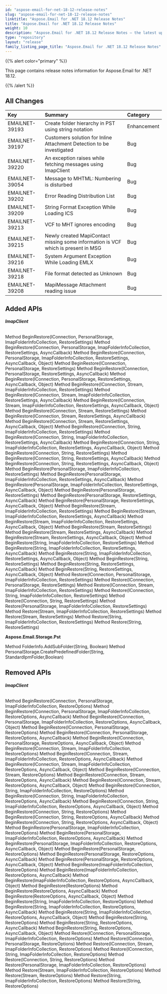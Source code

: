```yaml
---
id: "aspose-email-for-net-18-12-release-notes"
slug: "aspose-email-for-net-18-12-release-notes"
linktitle: "Aspose.Email for .NET 18.12 Release Notes"
title: "Aspose.Email for .NET 18.12 Release Notes"
weight: 10
description: "Aspose.Email for .NET 18.12 Release Notes – the latest updates and fixes."
type: "repository"
layout: "release"
family_listing_page_title: "Aspose.Email for .NET 18.12 Release Notes"
---
```


{{% alert color="primary" %}} 

This page contains release notes information for Aspose.Email for .NET 18.12.

{{% /alert %}} 
## **All Changes**


|**Key**|**Summary**|**Category**|
| :- | :- | :- |
|EMAILNET-39193|Create folder hierarchy in PST using string notation|Enhancement|
|EMAILNET-39197|Customers solution for Inline Attachment Detection to be investigated|Bug|
|EMAILNET-39220|An exception raises while fetching messages using ImapClient|Bug|
|EMAILNET-39054|Message to MHTML: Numbering is disturbed|Bug|
|EMAILNET-39202|Error Reading Distribution List|Bug|
|EMAILNET-39209|String Format Exception While Loading ICS|Bug|
|EMAILNET-39213|VCF to MHT ignores encoding|Bug|
|EMAILNET-39215|Newly created MapiContact missing some information is VCF which is present in MSG|Bug|
|EMAILNET-39216|System Argument Exception While Loading EMLX|Bug|
|EMAILNET-39218|File format detected as Unknown|Bug|
|EMAILNET-39208|MapiMessage Attachment reading issue|Bug|

## **Added APIs**
###### **ImapClient**
Method BeginRestore(IConnection, PersonalStorage, ImapFolderInfoCollection, RestoreSettings)
Method BeginRestore(IConnection, PersonalStorage, ImapFolderInfoCollection, RestoreSettings, AsyncCallback)
Method BeginRestore(IConnection, PersonalStorage, ImapFolderInfoCollection, RestoreSettings, AsyncCallback, Object)
Method BeginRestore(IConnection, PersonalStorage, RestoreSettings)
Method BeginRestore(IConnection, PersonalStorage, RestoreSettings, AsyncCallback)
Method BeginRestore(IConnection, PersonalStorage, RestoreSettings, AsyncCallback, Object)
Method BeginRestore(IConnection, Stream, ImapFolderInfoCollection, RestoreSettings)
Method BeginRestore(IConnection, Stream, ImapFolderInfoCollection, RestoreSettings, AsyncCallback)
Method BeginRestore(IConnection, Stream, ImapFolderInfoCollection, RestoreSettings, AsyncCallback, Object)
Method BeginRestore(IConnection, Stream, RestoreSettings)
Method BeginRestore(IConnection, Stream, RestoreSettings, AsyncCallback)
Method BeginRestore(IConnection, Stream, RestoreSettings, AsyncCallback, Object)
Method BeginRestore(IConnection, String, ImapFolderInfoCollection, RestoreSettings)
Method BeginRestore(IConnection, String, ImapFolderInfoCollection, RestoreSettings, AsyncCallback)
Method BeginRestore(IConnection, String, ImapFolderInfoCollection, RestoreSettings, AsyncCallback, Object)
Method BeginRestore(IConnection, String, RestoreSettings)
Method BeginRestore(IConnection, String, RestoreSettings, AsyncCallback)
Method BeginRestore(IConnection, String, RestoreSettings, AsyncCallback, Object)
Method BeginRestore(PersonalStorage, ImapFolderInfoCollection, RestoreSettings)
Method BeginRestore(PersonalStorage, ImapFolderInfoCollection, RestoreSettings, AsyncCallback)
Method BeginRestore(PersonalStorage, ImapFolderInfoCollection, RestoreSettings, AsyncCallback, Object)
Method BeginRestore(PersonalStorage, RestoreSettings)
Method BeginRestore(PersonalStorage, RestoreSettings, AsyncCallback)
Method BeginRestore(PersonalStorage, RestoreSettings, AsyncCallback, Object)
Method BeginRestore(Stream, ImapFolderInfoCollection, RestoreSettings)
Method BeginRestore(Stream, ImapFolderInfoCollection, RestoreSettings, AsyncCallback)
Method BeginRestore(Stream, ImapFolderInfoCollection, RestoreSettings, AsyncCallback, Object)
Method BeginRestore(Stream, RestoreSettings)
Method BeginRestore(Stream, RestoreSettings, AsyncCallback)
Method BeginRestore(Stream, RestoreSettings, AsyncCallback, Object)
Method BeginRestore(String, ImapFolderInfoCollection, RestoreSettings)
Method BeginRestore(String, ImapFolderInfoCollection, RestoreSettings, AsyncCallback)
Method BeginRestore(String, ImapFolderInfoCollection, RestoreSettings, AsyncCallback, Object)
Method BeginRestore(String, RestoreSettings)
Method BeginRestore(String, RestoreSettings, AsyncCallback)
Method BeginRestore(String, RestoreSettings, AsyncCallback, Object)
Method Restore(IConnection, PersonalStorage, ImapFolderInfoCollection, RestoreSettings)
Method Restore(IConnection, PersonalStorage, RestoreSettings)
Method Restore(IConnection, Stream, ImapFolderInfoCollection, RestoreSettings)
Method Restore(IConnection, String, ImapFolderInfoCollection, RestoreSettings)
Method Restore(IConnection, String, RestoreSettings)
Method Restore(PersonalStorage, ImapFolderInfoCollection, RestoreSettings)
Method Restore(Stream, ImapFolderInfoCollection, RestoreSettings)
Method Restore(Stream, RestoreSettings)
Method Restore(String, ImapFolderInfoCollection, RestoreSettings)
Method Restore(String, RestoreSettings)

**Aspose.Email.Storage.Pst**

Method FolderInfo.AddSubFolder(String, Boolean)
Method PersonalStorage.CreatePredefinedFolder(String, StandardIpmFolder,Boolean)
## **Removed APIs**
###### **ImapClient**
Method BeginRestore(IConnection, PersonalStorage, ImapFolderInfoCollection, RestoreOptions)
Method BeginRestore(IConnection, PersonalStorage, ImapFolderInfoCollection, RestoreOptions, AsyncCallback)
Method BeginRestore(IConnection, PersonalStorage, ImapFolderInfoCollection, RestoreOptions, AsyncCallback, Object)
Method BeginRestore(IConnection, PersonalStorage, RestoreOptions)
Method BeginRestore(IConnection, PersonalStorage, RestoreOptions, AsyncCallback)
Method BeginRestore(IConnection, PersonalStorage, RestoreOptions, AsyncCallback, Object)
Method BeginRestore(IConnection, Stream, ImapFolderInfoCollection, RestoreOptions)
Method BeginRestore(IConnection, Stream, ImapFolderInfoCollection, RestoreOptions, AsyncCallback)
Method BeginRestore(IConnection, Stream, ImapFolderInfoCollection, RestoreOptions, AsyncCallback, Object)
Method BeginRestore(IConnection, Stream, RestoreOptions)
Method BeginRestore(IConnection, Stream, RestoreOptions, AsyncCallback)
Method BeginRestore(IConnection, Stream, RestoreOptions, AsyncCallback, Object)
Method BeginRestore(IConnection, String, ImapFolderInfoCollection, RestoreOptions)
Method BeginRestore(IConnection, String, ImapFolderInfoCollection, RestoreOptions, AsyncCallback)
Method BeginRestore(IConnection, String, ImapFolderInfoCollection, RestoreOptions, AsyncCallback, Object)
Method BeginRestore(IConnection, String, RestoreOptions)
Method BeginRestore(IConnection, String, RestoreOptions, AsyncCallback)
Method BeginRestore(IConnection, String, RestoreOptions, AsyncCallback, Object)
Method BeginRestore(PersonalStorage, ImapFolderInfoCollection, RestoreOptions)
Method BeginRestore(PersonalStorage, ImapFolderInfoCollection, RestoreOptions, AsyncCallback)
Method BeginRestore(PersonalStorage, ImapFolderInfoCollection, RestoreOptions, AsyncCallback, Object)
Method BeginRestore(PersonalStorage, RestoreOptions)
Method BeginRestore(PersonalStorage, RestoreOptions, AsyncCallback)
Method BeginRestore(PersonalStorage, RestoreOptions, AsyncCallback, Object)
Method BeginRestore(ImapFolderInfoCollection, RestoreOptions)
Method BeginRestore(ImapFolderInfoCollection, RestoreOptions, AsyncCallback)
Method BeginRestore(ImapFolderInfoCollection, RestoreOptions, AsyncCallback, Object)
Method BeginRestore(RestoreOptions)
Method BeginRestore(RestoreOptions, AsyncCallback)
Method BeginRestore(RestoreOptions, AsyncCallback, Object)
Method BeginRestore(String, ImapFolderInfoCollection, RestoreOptions)
Method BeginRestore(String, ImapFolderInfoCollection, RestoreOptions, AsyncCallback)
Method BeginRestore(String, ImapFolderInfoCollection, RestoreOptions, AsyncCallback, Object)
Method BeginRestore(String, RestoreOptions)
Method BeginRestore(String, RestoreOptions, AsyncCallback)
Method BeginRestore(String, RestoreOptions, AsyncCallback, Object)
Method Restore(IConnection, PersonalStorage, ImapFolderInfoCollection, RestoreOptions)
Method Restore(IConnection, PersonalStorage, RestoreOptions)
Method Restore(IConnection, Stream, ImapFolderInfoCollection, RestoreOptions)
Method Restore(IConnection, String, ImapFolderInfoCollection, RestoreOptions)
Method Restore(IConnection, String, RestoreOptions)
Method Restore(PersonalStorage, ImapFolderInfoCollection, RestoreOptions)
Method Restore(Stream, ImapFolderInfoCollection, RestoreOptions)
Method Restore(Stream, RestoreOptions)
Method Restore(String, ImapFolderInfoCollection, RestoreOptions)
Method Restore(String, RestoreOptions)


